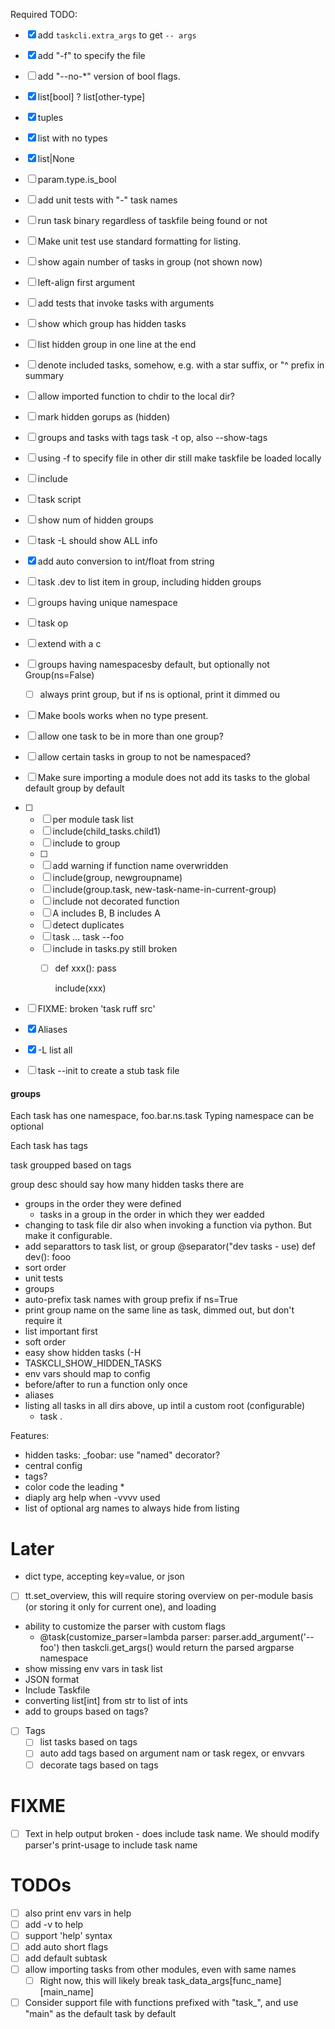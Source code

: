 Required TODO:
- [x] add `taskcli.extra_args` to get `-- args`
- [x] add "-f" to specify the file
- [ ] add "--no-*" version of bool flags.
- [x] list[bool]  ? list[other-type]
- [x] tuples
- [x] list with no types
- [x] list|None
- [ ] param.type.is_bool
- [ ] add unit tests with "-" task names

- [ ] run task binary regardless of taskfile being found or not
- [ ] Make unit test use standard formatting for listing.
- [ ] show again number of tasks in group (not shown now)
- [ ] left-align first argument
- [ ] add tests that invoke tasks with arguments
- [ ] show which group has hidden tasks
- [ ] list hidden group in one line at the end
- [ ] denote included tasks, somehow, e.g. with a star suffix, or "^ prefix in summary
- [ ] allow imported function to chdir to the local dir?
- [ ] mark hidden gorups as (hidden)
- [ ] groups and tasks with tags  task -t op, also --show-tags
- [ ] using -f to specify file in other dir still make taskfile be loaded locally
- [ ] include
- [ ] task script
- [ ] show num of hidden groups
- [ ] task -L should show ALL info
- [x] add auto conversion to int/float from string
- [ ] task .dev   to list item in group, including hidden groups
- [ ] groups having unique namespace
- [ ] task op
- [ ] extend with a c
- [ ] groups having namespacesby default, but optionally not  Group(ns=False)
  - [ ] always print group, but if ns is optional, print it dimmed ou
- [ ] Make bools works when no type present.
- [ ] allow one task to be in more than one group?
- [ ] allow certain tasks in group to not be namespaced?
- [ ] Make sure importing a module does not add its tasks to the global default group by default

- [ ]
  - [ ] per module task list
  - [ ] include(child_tasks.child1)
  - [ ] include to group
  - [ ]
  - [ ] add warning if function name overwridden
  - [ ] include(group, newgroupname)
  - [ ] include(group.task, new-task-name-in-current-group)
  - [ ] include not decorated function
  - [ ] A includes B, B includes A
  - [ ] detect duplicates
  - [ ] task ... task --foo
  - [ ] include in tasks.py still broken
    - [ ] def xxx():
            pass

        include(xxx)
- [ ] FIXME: broken 'task ruff src'
- [x] Aliases
- [x] -L list all
- [ ] task --init <filename> to create a stub task file
#### groups

Each task has one namespace,
foo.bar.ns.task
Typing namespace can be optional

Each task has tags

task groupped based on tags

group desc should say how many hidden tasks there are




- groups in the order they were defined
  - tasks in a group in the order in which they wer eadded
- changing to task file dir also when invoking a function via python. But make it configurable.
- add separattors to task list, or group
  @separator("dev tasks - use)
  def dev():
    fooo
- sort order
- unit tests
- groups
- auto-prefix task names with group prefix if ns=True
- print group name on the same line as task, dimmed out, but don't require it
- list important first
- soft order
- easy show hidden tasks (-H
- TASKCLI_SHOW_HIDDEN_TASKS
- env vars should map to config
- before/after to run a function only once
- aliases
- listing all tasks in all dirs above, up intil a custom root (configurable)
  - task .

Features:
- hidden tasks: _foobar: use "named" decorator?
- central config
- tags?
- color code the leading *
- diaply arg help when -vvvv used
- list of optional arg names to always hide from listing


# Later
- dict type, accepting key=value, or json
- [ ] tt.set_overview, this will require storing overview on per-module basis (or storing it only for current one), and loading
- ability to customize the parser with custom flags
  - @task(customize_parser=lambda parser: parser.add_argument('--foo')
    then taskcli.get_args() would return the parsed argparse namespace
- show missing env vars in task list
- JSON format
- Include Taskfile
- converting list[int] from str to list of ints
- add to groups based on tags?
- [ ] Tags
  - [ ] list tasks based on tags
  - [ ] auto add tags based on argument nam or task regex, or envvars
  - [ ] decorate tags based on tags

# FIXME
- [ ] Text in help output broken - does include task name. We should modify parser's print-usage to include task name

# TODOs

- [ ] also print env vars in help
- [ ] add -v to help
- [ ] support 'help' syntax
- [ ] add auto short flags
- [ ] add default subtask
- [ ] allow importing tasks from other modules, even with same names
  - [ ] Right now, this will likely break task_data_args[func_name][main_name]
- [ ] Consider support file with functions prefixed with "task_", and use "main" as the default task by default